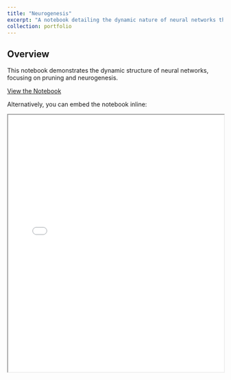 ```yaml
---
title: "Neurogenesis"
excerpt: "A notebook detailing the dynamic nature of neural networks through the adaptation of their structure by modifying the number of neurons and connections. This adaptability can be achieved through two distinct processes: pruning, which involves the removal of redundant or non-contributory neurons to enhance efficiency, and neurogenesis, which enables the model to introduce new neurons when the current architecture is insufficient to capture the complexity of the information. <br/><img src='/images/500x300.png'>"
collection: portfolio
---
```


## Overview

This notebook demonstrates the dynamic structure of neural networks, focusing on pruning and neurogenesis. 

[View the Notebook](assets/notebooks/Neurogenesis.html)

Alternatively, you can embed the notebook inline:

<iframe src="assets/notebooks/Neurogenesis.html" width="100%" height="600px"></iframe>